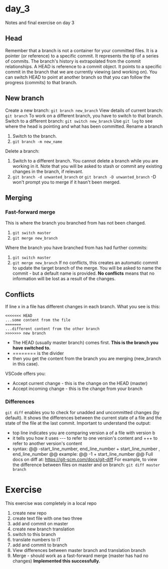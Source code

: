 # day_3
Notes and final exercise on day 3

## Head
Remember that a branch is not a container for your committed files. It is a pointer (or reference) to a specific commit. It represents the tip of a series of commits. The branch's history is extrapolated from the commit relationships.
A HEAD is reference to a commit object.
It points to a specific commit in the branch that we are currently viewing (and working on).
You can switch HEAD to point at another branch so that you can follow the progress (commits) to that branch.

## New branch
Create a new branch:
`git branch new_branch`
View details of current branch:
`git branch`
To work on a different branch, you have to switch to that branch.
Switch to a different branch:
`git switch new_branch`
Use `git log` to see where the head is pointing and what has been committed.
Rename a branch
1. Switch to the branch.
2. `git branch -m new_name`

Delete a branch:
1. Switch to a different branch. You cannot delete a branch while you are working in it. Note that you will be asked to stash or commit any existing changes in the branch, if relevant.
2. `git branch -d unwanted_branch` or `git branch -D unwanted_branch` -D won't prompt you to merge if it hasn't been merged.

## Merging
### Fast-forward merge
This is where the branch you branched from has not been changed.
1. `git switch master`
2. `git merge new_branch`

Where the branch you have branched from has had further commits:
1. `git switch master`
2. `git merge new_branch`
If no conflicts, this creates an automatic commit to update the target branch of the merge. You will be asked to name the commit - but a default name is provided.
**No conflicts** means that no information will be lost as a result of the changes.

## Conflicts
If line x in a file has different changes in each branch. What you see is this:

```
<<<<<<< HEAD
...some content from the file
=======
...different content from the other branch
>>>>>>> new branch
```

- The HEAD (usually master branch) comes first. **This is the branch you have switched to.**
- ======== is the divider
- then you get the content from the branch you are merging (new_branch in this case).

VSCode offers you:
- Accept 
current change - this is the change on the HEAD (master)
- Accept incoming change - this is the change from your branch

### Differences
`git diff` enables you to check for unadded and uncommitted changes (by default). It shows the differences between the current state of a file and the state of the file at the last commit.
Important to understand the output:
- top line indicates you are comparing version a of a file with version b
- it tells you how it uses --- to refer to one version's content and +++ to refer to another version's content
- syntax: @@ -start_line_number, end_line_number + start_line_number , end_line_number @@
	example: @@ -1 + start_line_number @@
Full docs on diff at: https://git-scm.com/docs/git-diff
For example, to view the difference between files on master and on branch:
`git diff master branch`

# Exercise
This exercise was completely in a local repo
1. create new repo
2. create text file with one two three
3. add and commit on master
4. create new branch translation
5. switch to this branch
6. translate numbers to IT
7. add and commit to branch
8. View differences between master branch and translation branch
9. Merge - should work as a fast-forward merge (master has had no changes)
**Implemented this successfully.**

